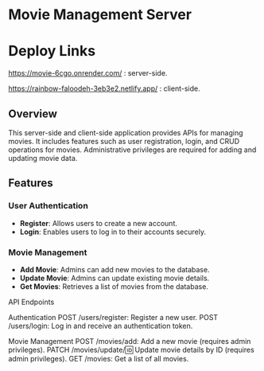 # Movie Management Server

# Deploy Links

https://movie-6cgo.onrender.com/ : server-side.

https://rainbow-faloodeh-3eb3e2.netlify.app/ : client-side.


## Overview

This server-side and client-side application provides APIs for managing movies. It includes features such as user registration, login, and CRUD operations for movies. Administrative privileges are required for adding and updating movie data.

## Features

### User Authentication

- **Register**: Allows users to create a new account.
- **Login**: Enables users to log in to their accounts securely.

### Movie Management

- **Add Movie**: Admins can add new movies to the database.
- **Update Movie**: Admins can update existing movie details.
- **Get Movies**: Retrieves a list of movies from the database.

API Endpoints

Authentication
POST /users/register: Register a new user.
POST /users/login: Log in and receive an authentication token.

Movie Management
POST /movies/add: Add a new movie (requires admin privileges).
PATCH /movies/update/:id: Update movie details by ID (requires admin privileges).
GET /movies: Get a list of all movies.
